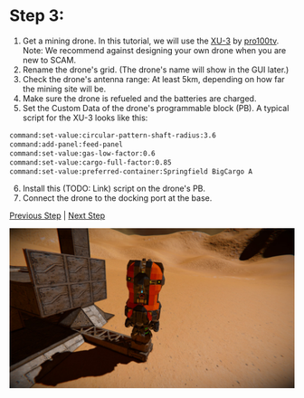 # Step 3:

1. Get a mining drone. In this tutorial, we will use the [XU-3](https://steamcommunity.com/sharedfiles/filedetails/?id=2790770110) by [pro100tv](https://steamcommunity.com/profiles/76561198127609350).
Note: We recommend against designing your own drone when you are new to SCAM.
2. Rename the drone's grid. (The drone's name will show in the GUI later.)
3. Check the drone's antenna range: At least 5km, depending on how far the mining site will be.
4. Make sure the drone is refueled and the batteries are charged.
5. Set the Custom Data of the drone's programmable block (PB). A typical script for the XU-3 looks like this:

```
command:set-value:circular-pattern-shaft-radius:3.6
command:add-panel:feed-panel
command:set-value:gas-low-factor:0.6
command:set-value:cargo-full-factor:0.85
command:set-value:preferred-container:Springfield BigCargo A
```

6. Install this (TODO: Link) script on the drone's PB.
7. Connect the drone to the docking port at the base.

[Previous Step](step2.md) | [Next Step](step4.md)

![step 3](Step_3.jpg)